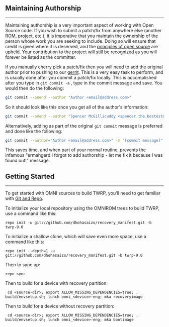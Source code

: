 ## Maintaining Authorship ##
----------------------
Maintaining authorship is a very important aspect of working with Open Source code. If you wish to submit a patch/fix
from anywhere else (another ROM, project, etc.), it is imperative that you maintain the ownership of the person whose
work you are seeking to include. Doing so will ensure that credit is given where it is deserved, and the [principles of open source](http://opensource.org/docs/osd)
are upheld. Your contribution to the project will still be recognized as you will forever be listed as the committer.

If you manually cherry pick a patch/fix then you will need to add the original author prior to pushing to our [gerrit](https://gerrit.omnirom.org).
This is a very easy task to perform, and is usually done after you commit a patch/fix locally. This is accomplished
after you type in `git commit -a` , type in the commit message and save. You would then do the following:

```bash
git commit --amend --author "Author <email@address.com>"
```

So it should look like this once you get all of the author's information:

```bash
git commit --amend --author "Spencer McGillicuddy <spencer.the.bestest@gmail.com>"
```

Alternatively, adding as part of the original `git commit` message is preferred and done like the following:

```bash
git commit --author="Author <email@address.com>" -m "[commit message]"
```

This saves time, and when part of your normal routine, prevents the infamous "ermahgerd I forgot to add authorship -
let me fix it because I was found out!" message.


## Getting Started ##
---------------

To get started with OMNI sources to build TWRP, you'll need to get
familiar with [Git and Repo](https://source.android.com/source/using-repo.html).

To initialize your local repository using the OMNIROM trees to build TWRP, use a command like this:

    repo init -u git://github.com/dhohasaizo/recovery_manifest.git -b twrp-9.0

To initialize a shallow clone, which will save even more space, use a command like this:

    repo init --depth=1 -u git://github.com/dhohasaizo/recovery_manifest.git -b twrp-9.0

Then to sync up:

    repo sync

Then to build for a device with recovery partition:

     cd <source-dir>; export ALLOW_MISSING_DEPENDENCIES=true; . build/envsetup.sh; lunch omni_<device>-eng; mka recoveryimage

Then to build for a device without recovery partition:

     cd <source-dir>; export ALLOW_MISSING_DEPENDENCIES=true; . build/envsetup.sh; lunch omni_<device>-eng; mka bootimage
